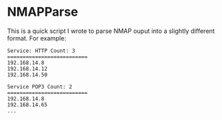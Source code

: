 # NMAPParse
This is a quick script I wrote to parse NMAP ouput into a slightly different format. For example:

```
Service: HTTP Count: 3
==========================
192.168.14.8
192.168.14.12
192.168.14.50

Service POP3 Count: 2
==========================
192.168.14.8
192.168.14.65
...
```
